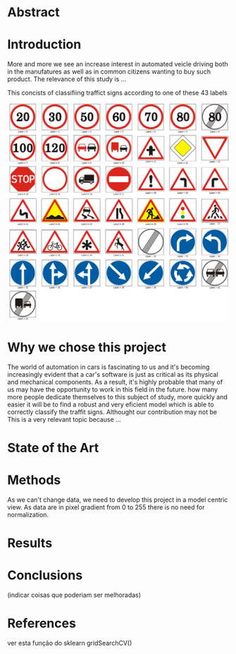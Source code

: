 # Abstract 

# Introduction


More and more we see an increase interest in automated veicle driving both in the manufatures as well as in common citizens wanting to buy such product. The relevance of this study is ...

This concists of classifiing traffict signs according to one of these 43 labels

![imagem](./images/all43classes.png)


# Why we chose this project

The world of automation in cars is fascinating to us and it's becoming increasingly evident that a car's software is just as critical as its physical and mechanical components. As a result, it's highly probable that many of us may have the opportunity to work in this field in the future.
how many more people dedicate themselves to this subject of study, more quickly and easier it will be to find a robust and very eficient model which is able to correctly classify the traffit signs. Althought our contribution may not be  This is a very relevant topic because ...

# State of the Art

# Methods

As we can't change data, we need to develop this project in a model centric view.
As data are in pixel gradient from 0 to 255 there is no need for normalization.

# Results

# Conclusions

(indicar coisas que poderiam ser melhoradas)

# References 

ver esta função do sklearn
gridSearchCV()